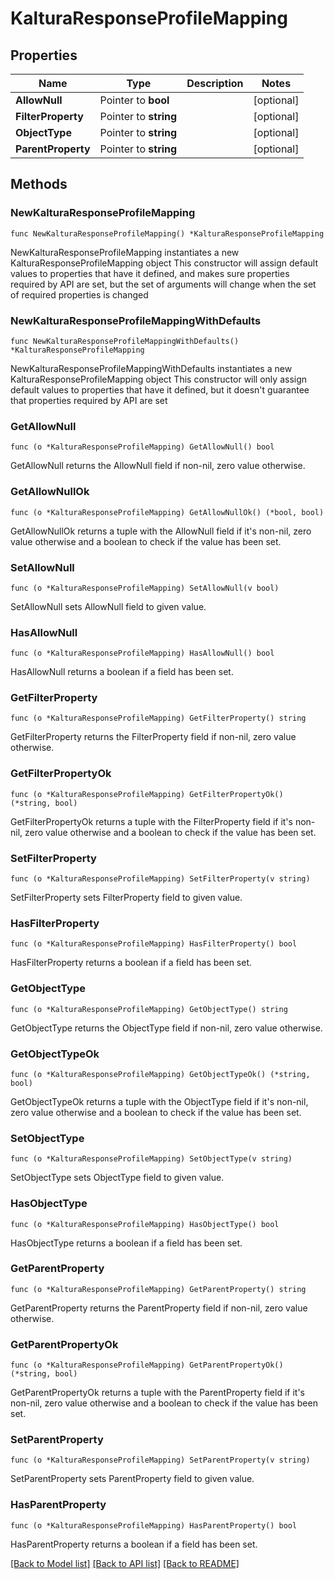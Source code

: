 # KalturaResponseProfileMapping

## Properties

Name | Type | Description | Notes
------------ | ------------- | ------------- | -------------
**AllowNull** | Pointer to **bool** |  | [optional] 
**FilterProperty** | Pointer to **string** |  | [optional] 
**ObjectType** | Pointer to **string** |  | [optional] 
**ParentProperty** | Pointer to **string** |  | [optional] 

## Methods

### NewKalturaResponseProfileMapping

`func NewKalturaResponseProfileMapping() *KalturaResponseProfileMapping`

NewKalturaResponseProfileMapping instantiates a new KalturaResponseProfileMapping object
This constructor will assign default values to properties that have it defined,
and makes sure properties required by API are set, but the set of arguments
will change when the set of required properties is changed

### NewKalturaResponseProfileMappingWithDefaults

`func NewKalturaResponseProfileMappingWithDefaults() *KalturaResponseProfileMapping`

NewKalturaResponseProfileMappingWithDefaults instantiates a new KalturaResponseProfileMapping object
This constructor will only assign default values to properties that have it defined,
but it doesn't guarantee that properties required by API are set

### GetAllowNull

`func (o *KalturaResponseProfileMapping) GetAllowNull() bool`

GetAllowNull returns the AllowNull field if non-nil, zero value otherwise.

### GetAllowNullOk

`func (o *KalturaResponseProfileMapping) GetAllowNullOk() (*bool, bool)`

GetAllowNullOk returns a tuple with the AllowNull field if it's non-nil, zero value otherwise
and a boolean to check if the value has been set.

### SetAllowNull

`func (o *KalturaResponseProfileMapping) SetAllowNull(v bool)`

SetAllowNull sets AllowNull field to given value.

### HasAllowNull

`func (o *KalturaResponseProfileMapping) HasAllowNull() bool`

HasAllowNull returns a boolean if a field has been set.

### GetFilterProperty

`func (o *KalturaResponseProfileMapping) GetFilterProperty() string`

GetFilterProperty returns the FilterProperty field if non-nil, zero value otherwise.

### GetFilterPropertyOk

`func (o *KalturaResponseProfileMapping) GetFilterPropertyOk() (*string, bool)`

GetFilterPropertyOk returns a tuple with the FilterProperty field if it's non-nil, zero value otherwise
and a boolean to check if the value has been set.

### SetFilterProperty

`func (o *KalturaResponseProfileMapping) SetFilterProperty(v string)`

SetFilterProperty sets FilterProperty field to given value.

### HasFilterProperty

`func (o *KalturaResponseProfileMapping) HasFilterProperty() bool`

HasFilterProperty returns a boolean if a field has been set.

### GetObjectType

`func (o *KalturaResponseProfileMapping) GetObjectType() string`

GetObjectType returns the ObjectType field if non-nil, zero value otherwise.

### GetObjectTypeOk

`func (o *KalturaResponseProfileMapping) GetObjectTypeOk() (*string, bool)`

GetObjectTypeOk returns a tuple with the ObjectType field if it's non-nil, zero value otherwise
and a boolean to check if the value has been set.

### SetObjectType

`func (o *KalturaResponseProfileMapping) SetObjectType(v string)`

SetObjectType sets ObjectType field to given value.

### HasObjectType

`func (o *KalturaResponseProfileMapping) HasObjectType() bool`

HasObjectType returns a boolean if a field has been set.

### GetParentProperty

`func (o *KalturaResponseProfileMapping) GetParentProperty() string`

GetParentProperty returns the ParentProperty field if non-nil, zero value otherwise.

### GetParentPropertyOk

`func (o *KalturaResponseProfileMapping) GetParentPropertyOk() (*string, bool)`

GetParentPropertyOk returns a tuple with the ParentProperty field if it's non-nil, zero value otherwise
and a boolean to check if the value has been set.

### SetParentProperty

`func (o *KalturaResponseProfileMapping) SetParentProperty(v string)`

SetParentProperty sets ParentProperty field to given value.

### HasParentProperty

`func (o *KalturaResponseProfileMapping) HasParentProperty() bool`

HasParentProperty returns a boolean if a field has been set.


[[Back to Model list]](../README.md#documentation-for-models) [[Back to API list]](../README.md#documentation-for-api-endpoints) [[Back to README]](../README.md)


